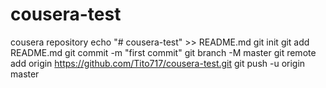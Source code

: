 # cousera-test
cousera repository
echo "# cousera-test" >> README.md
git init
git add README.md
git commit -m "first commit"
git branch -M master
git remote add origin https://github.com/Tito717/cousera-test.git
git push -u origin master
                
